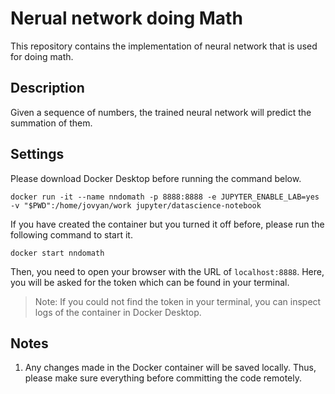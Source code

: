 # Nerual network doing Math

This repository contains the implementation of neural network that is used for doing math.

## Description

Given a sequence of numbers, the trained neural network will predict the summation of them.

## Settings

Please download Docker Desktop before running the command below.

```shell
docker run -it --name nndomath -p 8888:8888 -e JUPYTER_ENABLE_LAB=yes -v "$PWD":/home/jovyan/work jupyter/datascience-notebook
```

If you have created the container but you turned it off before, please run the following command to start it.

```shell
docker start nndomath
```

Then, you need to open your browser with the URL of `localhost:8888`. Here, you will be asked for the token which can be found in your terminal.

> Note: If you could not find the token in your terminal, you can inspect logs of the container in Docker Desktop.

## Notes
1. Any changes made in the Docker container will be saved locally. Thus, please make sure everything before committing the code remotely.